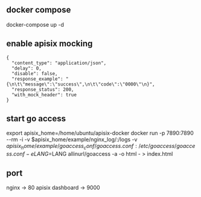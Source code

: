 docker compose
------
docker-compose up -d

enable apisix mocking
------

```
{
  "content_type": "application/json",
  "delay": 0,
  "disable": false,
  "response_example": "{\n\t\"message\":\"success\",\n\t\"code\":\"0000\"\n}",
  "response_status": 200,
  "with_mock_header": true
}
```

start go access
------
export apisix_home=/home/ubuntu/apisix-docker
docker run -p 7890:7890 --rm -i -v $apisix_home/example/nginx_log/:/logs -v $apisix_home/example/goaccess_conf/goaccess.conf:/etc/goaccess/goaccess.conf -e LANG=$LANG allinurl/goaccess -a -o html - > index.html


port
----
nginx -> 80
apisix dashboard -> 9000